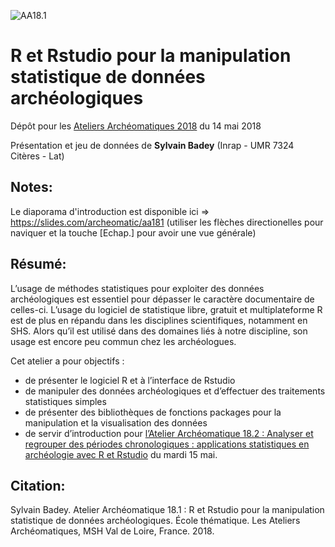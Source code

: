 ![AA18.1](http://isa.univ-tours.fr/IMG/gif/-4.gif)
# R et Rstudio pour la manipulation statistique de données archéologiques

Dépôt pour les [Ateliers Archéomatiques 2018](http://isa.univ-tours.fr/spip.php?article373) du 14 mai 2018

Présentation et jeu de données de **Sylvain Badey** (Inrap - UMR 7324 Citères - Lat)

## Notes:

Le diaporama d'introduction est disponible ici => https://slides.com/archeomatic/aa181 (utiliser les flèches directionelles pour naviquer et la touche [Echap.] pour avoir une vue générale)

## Résumé:

L’usage de méthodes statistiques pour exploiter des données archéologiques est essentiel pour dépasser le caractère documentaire de celles-ci. L’usage du logiciel de statistique libre, gratuit et multiplateforme R est de plus en répandu dans les disciplines scientifiques, notamment en SHS. Alors qu’il est utilisé dans des domaines liés à notre discipline, son usage est encore peu commun chez les archéologues.

Cet atelier a pour objectifs :

* de présenter le logiciel R et à l’interface de Rstudio
* de manipuler des données archéologiques et d’effectuer des traitements statistiques simples
* de présenter des bibliothèques de fonctions packages pour la manipulation et la visualisation des données
* de servir d’introduction pour [l’Atelier Archéomatique 18.2 : Analyser et regrouper des périodes chronologiques : applications statistiques en archéologie avec R et Rstudio](http://isa.univ-tours.fr/spip.php?article374) du mardi 15 mai.

## Citation:

Sylvain Badey. Atelier Archéomatique 18.1 : R et Rstudio pour la manipulation statistique de données archéologiques. École thématique. Les Ateliers Archéomatiques, MSH Val de Loire, France. 2018.
